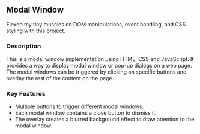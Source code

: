 ## Modal Window

Flexed my tiny muscles on DOM manipulations, event handling, and CSS styling  with this project. 

### Description
This is a modal window implementation using HTML, CSS and JavaScript. It provides a way to display modal window or pop-up dialogs on a web page. The modal windows can be triggered by clicking on specific buttons and overlay the rest of the content on the page.

### Key Features
* Multiple buttons to trigger different modal windows.
* Each modal window contains a close button to dismiss it.
* The overlay creates a blurred background effect to draw attention to the modal window.

